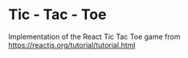 # Tic - Tac - Toe

Implementation of the React Tic Tac Toe game from https://reactjs.org/tutorial/tutorial.html
